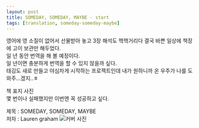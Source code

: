 ```yaml
---
layout: post
title: SOMEDAY, SOMEDAY, MAYBE - start
tags: [translation, someday-someday-maybe] 
---
```

영어에 영 소질이 없어서 선물받아 놓고 3장 해석도 헥헥거리다 결국 바쁜 일상에 책장에 고이 보관만 해두었다.  
일 년 동안 번역을 해 볼 예정이다.  
일 년이면 충분하게 번역을 할 수 있지 않을까 싶다.  
태깅도 새로 만들고 야심차게 시작하는 프로젝트인데 내가 원하니까 온 우주가 나를 도와주...겠지..ㅎ 

책 표지 사진  
몇 번이나 실패했지만 이번엔 꼭 성공하고 싶다. 

제목 : SOMEDAY, SOMEDAY, MAYBE  
저자 : Lauren graham 
![커버 사진](https://lh3.googleusercontent.com/-m4W1ndvPxPA/VgeS7doKQlI/AAAAAAAAAHs/nqDJayk5Tc4/s512-Ic42/upload_-1.jpg)
